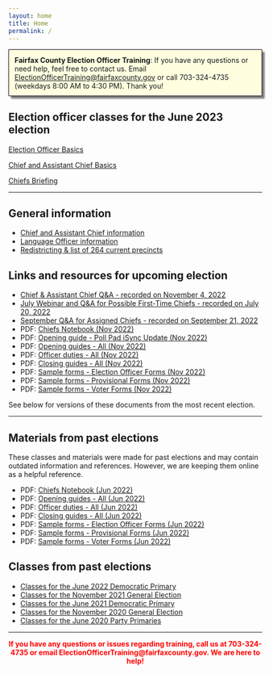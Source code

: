 ```yaml
---
layout: home
title: Home
permalink: /
---
```


<div class="homepage-intro animate__animated animate__pulse" style="margin:1em auto; display:none;">
    Welcome to the Election Officer Training website!
</div>

<p style="
    background: lightyellow;
    padding: 0.8em;
    box-shadow: 5px 5px 3px grey;
    border-radius: 1px;
    border: 1px solid black;
    margin-bottom: 2em;
"><strong>Fairfax County Election Officer Training</strong>: If you have any questions or need help, feel free to contact us. Email <a href="mailto:ElectionOfficerTraining@fairfaxcounty.gov">ElectionOfficerTraining@fairfaxcounty.gov</a> or call 703-324-4735 (weekdays 8:00 AM to 4:30 PM). Thank you!</p>

## Election officer classes for the June 2023 election

<div class="cards">

  <div class="card">
    <a href="/nov-2022/eo-basics/">
      <div class="card-image-container">
        <div class="card-image" style="background-image: url('{{ site.url }}{{ site.baseurl }}/assets/img/new-eos.png')"></div>
      </div>
      <div class="card-text">
        <p>Election Officer Basics</p>
        <p class="card-coming-soon" style="color:green;"></p>
      </div>
    </a>
  </div>



  <div class="card">
    <a href="/nov-2022/chief-basics/">
      <div class="card-image-container">
        <div class="card-image" style="background-image: url('{{ site.url }}{{ site.baseurl }}/assets/img/what-ifs.png')"></div>
      </div>
      <div class="card-text">
        <p>Chief and Assistant Chief Basics</p>
        <p class="card-coming-soon" style="color:green;"></p>
      </div>
    </a>
  </div>


  <div class="card">
    <a href="/nov-2022/chiefs-briefing">
      <div class="card-image-container">
        <div class="card-image" style="background-image: url('{{ site.url }}{{ site.baseurl }}/assets/img/chiefs-briefing-small.jpg')"></div>
      </div>
      <div class="card-text">
        <p>Chiefs Briefing</p>
        <p class="card-coming-soon" style="color:orange;"></p>
      </div>
    </a>
  </div>

</div>

<div></div>

---

## General information

* [Chief and Assistant Chief information](/chief-info)
* [Language Officer information](/language-officers)
* [Redistricting & list of 264 current precincts](/redistricting)

## Links and resources for upcoming election

* [Chief & Assistant Chief Q&A - recorded on November 4, 2022](/nov-2022/chief-qa/)
* [July Webinar and Q&A for Possible First-Time Chiefs - recorded on July 20, 2022](/nov-2022/qa-possible-chiefs/)
* [September Q&A for Assigned Chiefs - recorded on September 21, 2022](/nov-2022/qa-chiefs-september/)
* PDF: [Chiefs Notebook (Nov 2022)](/nov-2022/chiefs-notebook/)
* PDF: [Opening guide - Poll Pad iSync Update (Nov 2022)](/assets/docs/2022-11-opening-guide-iSync-update.pdf)
* PDF: [Opening guides - All (Nov 2022)](/assets/docs/2022-11-guides-opening.pdf)
* PDF: [Officer duties - All (Nov 2022)](/assets/docs/2022-11-guides-day.pdf)
* PDF: [Closing guides - All (Nov 2022)](/assets/docs/2022-11-guides-closing.pdf)
* PDF: [Sample forms - Election Officer Forms (Nov 2022)](/assets/docs/2022-11-sample-eo-forms.pdf)
* PDF: [Sample forms - Provisional Forms (Nov 2022)](/assets/docs/2022-11-sample-provisional-forms.pdf)
* PDF: [Sample forms - Voter Forms (Nov 2022)](/assets/docs/2022-11-sample-voter-forms.pdf)

See below for versions of these documents from the most recent election.

---

## Materials from past elections

These classes and materials were made for past elections and may contain outdated information and references. However, we are keeping them online as a helpful reference.

* PDF: [Chiefs Notebook (Jun 2022)](/jun-2022/chiefs-notebook/)
* PDF: [Opening guides - All (Jun 2022)](/assets/docs/2022-06-opening-guides.pdf)
* PDF: [Officer duties - All (Jun 2022)](/assets/docs/2022-06-day-guides.pdf)
* PDF: [Closing guides - All (Jun 2022)](/assets/docs/2022-06-closing-guides.pdf)
* PDF: [Sample forms - Election Officer Forms (Jun 2022)](/assets/docs/2022-06-forms-eo-samples.pdf)
* PDF: [Sample forms - Provisional Forms (Jun 2022)](/assets/docs/2022-06-forms-provisional-samples.pdf)
* PDF: [Sample forms - Voter Forms (Jun 2022)](/assets/docs/2022-06-forms-voter-samples.pdf)

## Classes from past elections

- [Classes for the June 2022 Democratic Primary](/jun-2022)
- [Classes for the November 2021 General Election](/nov-2021)
- [Classes for the June 2021 Democratic Primary](/jun-2021)
- [Classes for the November 2020 General Election](/nov-2020)
- [Classes for the June 2020 Party Primaries](/jun-2020)

---

<p style="text-align: center; font-weight:bold;"><span style="color:#FF0000;">If you have any questions or issues regarding training, call us at 703-324-4735 or
 email ElectionOfficerTraining@fairfaxcounty.gov. We are here to help!</span></p>
